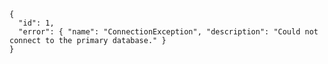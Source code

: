 ```function_output
{
  "id": 1,
  "error": { "name": "ConnectionException", "description": "Could not connect to the primary database." }
}
```
